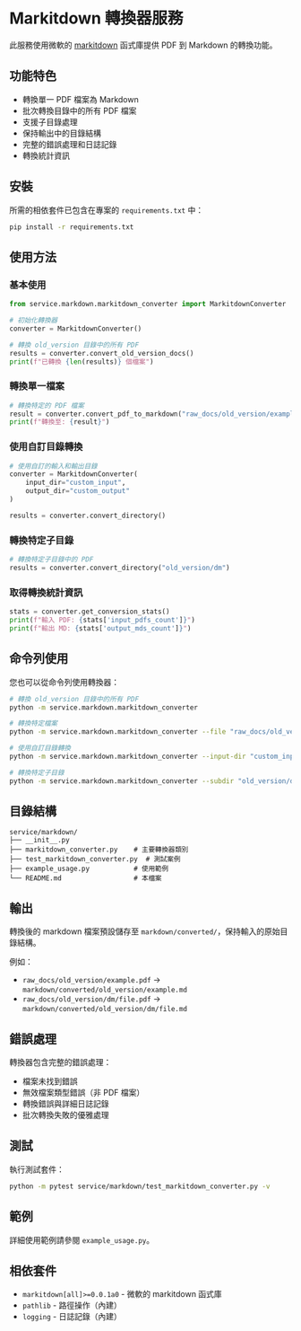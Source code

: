 # Markitdown 轉換器服務

此服務使用微軟的 [markitdown](https://github.com/microsoft/markitdown) 函式庫提供 PDF 到 Markdown 的轉換功能。

## 功能特色

- 轉換單一 PDF 檔案為 Markdown
- 批次轉換目錄中的所有 PDF 檔案
- 支援子目錄處理
- 保持輸出中的目錄結構
- 完整的錯誤處理和日誌記錄
- 轉換統計資訊

## 安裝

所需的相依套件已包含在專案的 `requirements.txt` 中：

```bash
pip install -r requirements.txt
```

## 使用方法

### 基本使用

```python
from service.markdown.markitdown_converter import MarkitdownConverter

# 初始化轉換器
converter = MarkitdownConverter()

# 轉換 old_version 目錄中的所有 PDF
results = converter.convert_old_version_docs()
print(f"已轉換 {len(results)} 個檔案")
```

### 轉換單一檔案

```python
# 轉換特定的 PDF 檔案
result = converter.convert_pdf_to_markdown("raw_docs/old_version/example.pdf")
print(f"轉換至: {result}")
```

### 使用自訂目錄轉換

```python
# 使用自訂的輸入和輸出目錄
converter = MarkitdownConverter(
    input_dir="custom_input",
    output_dir="custom_output"
)

results = converter.convert_directory()
```

### 轉換特定子目錄

```python
# 轉換特定子目錄中的 PDF
results = converter.convert_directory("old_version/dm")
```

### 取得轉換統計資訊

```python
stats = converter.get_conversion_stats()
print(f"輸入 PDF: {stats['input_pdfs_count']}")
print(f"輸出 MD: {stats['output_mds_count']}")
```

## 命令列使用

您也可以從命令列使用轉換器：

```bash
# 轉換 old_version 目錄中的所有 PDF
python -m service.markdown.markitdown_converter

# 轉換特定檔案
python -m service.markdown.markitdown_converter --file "raw_docs/old_version/example.pdf"

# 使用自訂目錄轉換
python -m service.markdown.markitdown_converter --input-dir "custom_input" --output-dir "custom_output"

# 轉換特定子目錄
python -m service.markdown.markitdown_converter --subdir "old_version/dm"
```

## 目錄結構

```
service/markdown/
├── __init__.py
├── markitdown_converter.py    # 主要轉換器類別
├── test_markitdown_converter.py  # 測試案例
├── example_usage.py           # 使用範例
└── README.md                  # 本檔案
```

## 輸出

轉換後的 markdown 檔案預設儲存至 `markdown/converted/`，保持輸入的原始目錄結構。

例如：
- `raw_docs/old_version/example.pdf` → `markdown/converted/old_version/example.md`
- `raw_docs/old_version/dm/file.pdf` → `markdown/converted/old_version/dm/file.md`

## 錯誤處理

轉換器包含完整的錯誤處理：

- 檔案未找到錯誤
- 無效檔案類型錯誤（非 PDF 檔案）
- 轉換錯誤與詳細日誌記錄
- 批次轉換失敗的優雅處理

## 測試

執行測試套件：

```bash
python -m pytest service/markdown/test_markitdown_converter.py -v
```

## 範例

詳細使用範例請參閱 `example_usage.py`。

## 相依套件

- `markitdown[all]>=0.0.1a0` - 微軟的 markitdown 函式庫
- `pathlib` - 路徑操作（內建）
- `logging` - 日誌記錄（內建）
